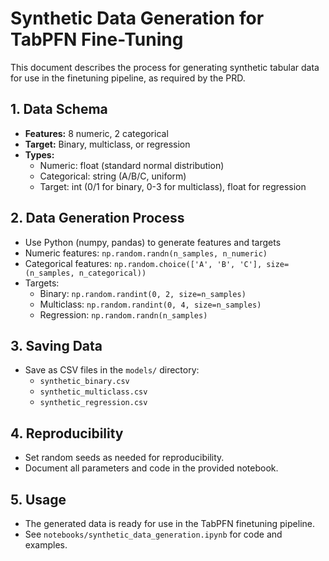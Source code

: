 # Synthetic Data Generation for TabPFN Fine-Tuning

This document describes the process for generating synthetic tabular data for use in the finetuning pipeline, as required by the PRD.

## 1. Data Schema
- **Features:** 8 numeric, 2 categorical
- **Target:** Binary, multiclass, or regression
- **Types:**
  - Numeric: float (standard normal distribution)
  - Categorical: string (A/B/C, uniform)
  - Target: int (0/1 for binary, 0-3 for multiclass), float for regression

## 2. Data Generation Process
- Use Python (numpy, pandas) to generate features and targets
- Numeric features: `np.random.randn(n_samples, n_numeric)`
- Categorical features: `np.random.choice(['A', 'B', 'C'], size=(n_samples, n_categorical))`
- Targets:
  - Binary: `np.random.randint(0, 2, size=n_samples)`
  - Multiclass: `np.random.randint(0, 4, size=n_samples)`
  - Regression: `np.random.randn(n_samples)`

## 3. Saving Data
- Save as CSV files in the `models/` directory:
  - `synthetic_binary.csv`
  - `synthetic_multiclass.csv`
  - `synthetic_regression.csv`

## 4. Reproducibility
- Set random seeds as needed for reproducibility.
- Document all parameters and code in the provided notebook.

## 5. Usage
- The generated data is ready for use in the TabPFN finetuning pipeline.
- See `notebooks/synthetic_data_generation.ipynb` for code and examples. 